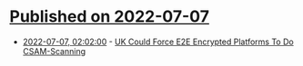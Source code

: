 # [Published on 2022-07-07](index.md)

* [2022-07-07, 02:02:00](https://it.slashdot.org/story/22/07/06/2120208/uk-could-force-e2e-encrypted-platforms-to-do-csam-scanning?utm_source=rss1.0mainlinkanon&utm_medium=feed) - [UK Could Force E2E Encrypted Platforms To Do CSAM-Scanning](https://it.slashdot.org/story/22/07/06/2120208/uk-could-force-e2e-encrypted-platforms-to-do-csam-scanning?utm_source=rss1.0mainlinkanon&utm_medium=feed)
